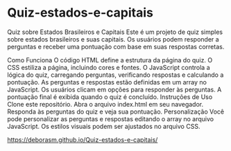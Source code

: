 # Quiz-estados-e-capitais

Quiz sobre Estados Brasileiros e Capitais
Este é um projeto de quiz simples sobre estados brasileiros e suas capitais. Os usuários podem responder a perguntas e receber uma pontuação com base em suas respostas corretas.

Como Funciona
O código HTML define a estrutura da página do quiz.
O CSS estiliza a página, incluindo cores e fontes.
O JavaScript controla a lógica do quiz, carregando perguntas, verificando respostas e calculando a pontuação.
As perguntas e respostas estão definidas em um array no JavaScript.
Os usuários clicam em opções para responder às perguntas.
A pontuação final é exibida quando o quiz é concluído.
Instruções de Uso
Clone este repositório.
Abra o arquivo index.html em seu navegador.
Responda às perguntas do quiz e veja sua pontuação.
Personalização
Você pode personalizar as perguntas e respostas editando o array no arquivo JavaScript.
Os estilos visuais podem ser ajustados no arquivo CSS.

https://deborasm.github.io/Quiz-estados-e-capitais/
